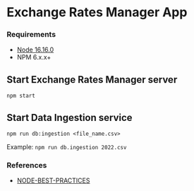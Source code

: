 # Exchange Rates Manager App

### Requirements

- [Node 16.16.0](https://nodejs.org)
- NPM 6.x.x+

## Start Exchange Rates Manager server

`npm start`

## Start Data Ingestion service

`npm run db:ingestion <file_name.csv>`

Example: `npm run db.ingestion 2022.csv`

### References

- [NODE-BEST-PRACTICES](https://github.com/goldbergyoni/nodebestpractices)
